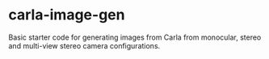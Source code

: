 # carla-image-gen
Basic starter code for generating images from Carla from monocular, stereo and multi-view stereo camera configurations.
